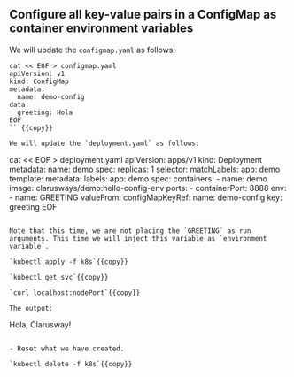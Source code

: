 ## Configure all key-value pairs in a ConfigMap as container environment variables

We will update the `configmap.yaml` as follows:

```
cat << EOF > configmap.yaml
apiVersion: v1
kind: ConfigMap
metadata:
  name: demo-config
data:
  greeting: Hola
EOF
```{{copy}}

We will update the `deployment.yaml` as follows:

```
cat << EOF > deployment.yaml
apiVersion: apps/v1
kind: Deployment
metadata:
  name: demo
spec:
  replicas: 1
  selector:
    matchLabels:
      app: demo
  template:
    metadata:
      labels:
        app: demo
    spec:
      containers:
        - name:  demo
          image: clarusways/demo:hello-config-env
          ports:
            - containerPort: 8888
          env:
            - name: GREETING
              valueFrom:
                configMapKeyRef:
                  name: demo-config
                  key: greeting
EOF
```{{copy}}

Note that this time, we are not placing the `GREETING` as run arguments. This time we will inject this variable as `environment variable`.

`kubectl apply -f k8s`{{copy}}

`kubectl get svc`{{copy}}

`curl localhost:nodePort`{{copy}}

The output:

```
Hola, Clarusway!
```

- Reset what we have created.

`kubectl delete -f k8s`{{copy}}